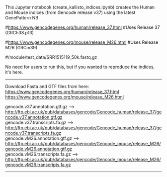 This Jupyter notebook (create_kallisto_indices.ipynb) creates the Human and Mouse indices (from Gencode release v37) using the latest GenePattern NB

#https://www.gencodegenes.org/human/release_37.html
#Uses Release 37 (GRCh38.p13)

#https://www.gencodegenes.org/mouse/release_M26.html
#Uses Release M26 (GRCm39)

#/module/test_data/SRR1515119_50k.fastq.gz

No need for users to run this, but if you wanted to reproduce the indices, it's here.

---
Download Fasta and GTF files from here: https://www.gencodegenes.org/human/release_37.html https://www.gencodegenes.org/mouse/release_M26.html

gencode.v37.annotation.gtf.gz --> http://ftp.ebi.ac.uk/pub/databases/gencode/Gencode_human/release_37/gencode.v37.annotation.gtf.gz  
gencode.v37.transcripts.fa.gz --> http://ftp.ebi.ac.uk/pub/databases/gencode/Gencode_human/release_37/gencode.v37.transcripts.fa.gz  
gencode.vM26.annotation.gtf.gz --> http://ftp.ebi.ac.uk/pub/databases/gencode/Gencode_mouse/release_M26/gencode.vM26.annotation.gtf.gz  
gencode.vM26.transcripts.fa.gz --> http://ftp.ebi.ac.uk/pub/databases/gencode/Gencode_mouse/release_M26/gencode.vM26.transcripts.fa.gz 

---
